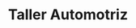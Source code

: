 ---
title: "Taller Automotriz"
url: /san-miguel/taller-automotriz/
shop: reparación de automóviles
---